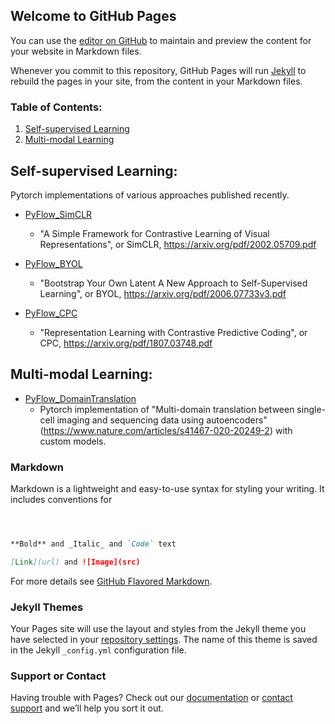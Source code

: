 ## Welcome to GitHub Pages

You can use the [editor on GitHub](https://github.com/talipucar/Projects/edit/gh-pages/index.md) to maintain and preview the content for your website in Markdown files.

Whenever you commit to this repository, GitHub Pages will run [Jekyll](https://jekyllrb.com/) to rebuild the pages in your site, from the content in your Markdown files.

### Table of Contents:

1. [Self-supervised Learning](#self-supervised-learning)
2. [Multi-modal Learning](#multi-modal-learning)



## Self-supervised Learning: 
Pytorch implementations of various approaches published recently.

- [PyFlow_SimCLR](https://github.com/talipucar/PyFlow_SimCLR) 
  * "A Simple Framework for Contrastive Learning of Visual Representations", or SimCLR, https://arxiv.org/pdf/2002.05709.pdf

- [PyFlow_BYOL](https://github.com/talipucar/PyFlow_BYOL) 
  * "Bootstrap Your Own Latent A New Approach to Self-Supervised Learning", or BYOL, https://arxiv.org/pdf/2006.07733v3.pdf

- [PyFlow_CPC](https://github.com/talipucar/PyFlow_CPC) 
  * "Representation Learning with Contrastive Predictive Coding", or CPC, https://arxiv.org/pdf/1807.03748.pdf


## Multi-modal Learning: 
- [PyFlow_DomainTranslation](https://github.com/talipucar/PyFlow_DomainTranslation) 
  * Pytorch implementation of "Multi-domain translation between single-cell imaging and sequencing data using autoencoders" (https://www.nature.com/articles/s41467-020-20249-2) with custom models.



### Markdown

Markdown is a lightweight and easy-to-use syntax for styling your writing. It includes conventions for

```markdown



**Bold** and _Italic_ and `Code` text

[Link](url) and ![Image](src)
```

For more details see [GitHub Flavored Markdown](https://guides.github.com/features/mastering-markdown/).

### Jekyll Themes

Your Pages site will use the layout and styles from the Jekyll theme you have selected in your [repository settings](https://github.com/talipucar/Projects/settings). The name of this theme is saved in the Jekyll `_config.yml` configuration file.

### Support or Contact

Having trouble with Pages? Check out our [documentation](https://docs.github.com/categories/github-pages-basics/) or [contact support](https://support.github.com/contact) and we’ll help you sort it out.
